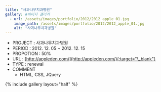 ```yaml
---
title: "사과나무치과병원"
gallery: #이미지 갤러리
  - url: /assets/images/portfolio/2012/2012_apple_01.jpg
    image_path: /assets/images/portfolio/2012/2012_apple_01.jpg
    alt: "사과나무치과병원"
---
```


- PROJECT : 사과나무치과병원
- PERIOD : 2012. 12. 05 ~ 2012. 12. 15
- PROPOTION : 50%
- URL : [http://appleden.com/](http://appleden.com/){:target="\_blank"}
- TYPE : renewal
- COMMENT
  - HTML, CSS, JQuery

{% include gallery layout="half" %}
